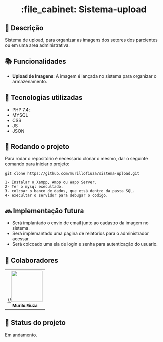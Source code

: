 <h1 align="center">:file_cabinet: Sistema-upload </h1>

## :memo: Descrição
Sistema de upload, para organizar as imagens dos setores dos parcientes ou em uma area administrativa.

## :books: Funcionalidades
* <b>Upload de Imagens</b>: A imagem é lançada no sistema para organizar o armazenamento.

## :wrench: Tecnologias utilizadas
* PHP 7.4;
* MYSQL
* CSS
* JS
* JSON

## :rocket: Rodando o projeto
Para rodar o repositório é necessário clonar o mesmo, dar o seguinte comando para iniciar o projeto:
```
git clone https://github.com/murillofiuza/sistema-upload.git

1- Instalar o Xampp, Ampp ou Wapp Server.
2- Ter o mysql execultado.
3- colcoar o banco de dados, que etsá dentro da pasta SQL.
4- execultar o servidor para debugar o codigo.
```

## :soon: Implementação futura
* Será implantado o envio de email junto ao cadastro da imagem no sistema.
* Será implemantado uma pagina de relatorios para o administrador acessar.
* Será colcoado uma ela de login e senha para autenticação do usuario.

## :handshake: Colaboradores
<table>
  <tr>
    <td align="center">
      <a href="http://github.com/murillofiuza">
        //<img src="#" width="100px;"/><br>
        <sub>
          <b>Murilo Fiuza</b>
        </sub>
      </a>
    </td>
  </tr>
</table>

## :dart: Status do projeto
Em andamento.

